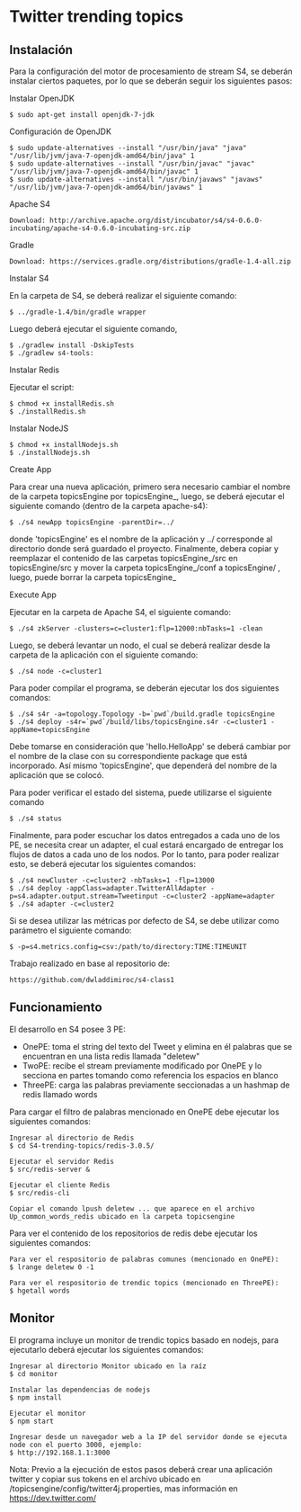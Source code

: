 # Twitter trending topics

Instalación
---
Para la configuración del motor de procesamiento de stream S4, se deberán instalar ciertos paquetes, por lo que se deberán seguir los siguientes pasos:

Instalar OpenJDK

	$ sudo apt-get install openjdk-7-jdk

Configuración de OpenJDK

	$ sudo update-alternatives --install "/usr/bin/java" "java" "/usr/lib/jvm/java-7-openjdk-amd64/bin/java" 1
	$ sudo update-alternatives --install "/usr/bin/javac" "javac" "/usr/lib/jvm/java-7-openjdk-amd64/bin/javac" 1
	$ sudo update-alternatives --install "/usr/bin/javaws" "javaws" "/usr/lib/jvm/java-7-openjdk-amd64/bin/javaws" 1

Apache S4

	Download: http://archive.apache.org/dist/incubator/s4/s4-0.6.0-incubating/apache-s4-0.6.0-incubating-src.zip

Gradle

	Download: https://services.gradle.org/distributions/gradle-1.4-all.zip

Instalar S4

En la carpeta de S4, se deberá realizar el siguiente comando:

	$ ../gradle-1.4/bin/gradle wrapper

Luego deberá ejecutar el siguiente comando,

	$ ./gradlew install -DskipTests
	$ ./gradlew s4-tools:

Instalar Redis

Ejecutar el script:

	$ chmod +x installRedis.sh
	$ ./installRedis.sh

Instalar NodeJS

	$ chmod +x installNodejs.sh
	$ ./installNodejs.sh


Create App

Para crear una nueva aplicación, primero sera necesario cambiar el nombre de la carpeta topicsEngine por topicsEngine_, luego, se deberá ejecutar el siguiente comando (dentro de la carpeta apache-s4):

	$ ./s4 newApp topicsEngine -parentDir=../

donde 'topicsEngine' es el nombre de la aplicación y ../ corresponde al directorio donde será guardado el proyecto. Finalmente, debera copiar y reemplazar el contenido de las carpetas topicsEngine_/src en topicsEngine/src y mover la carpeta topicsEngine_/conf a topicsEngine/ , luego, puede borrar la carpeta topicsEngine_


Execute App

Ejecutar en la carpeta de Apache S4, el siguiente comando:

	$ ./s4 zkServer -clusters=c=cluster1:flp=12000:nbTasks=1 -clean

Luego, se deberá levantar un nodo, el cual se deberá realizar desde la carpeta de la aplicación con el siguiente comando:

	$ ./s4 node -c=cluster1

Para poder compilar el programa, se deberán ejecutar los dos siguientes comandos:

	$ ./s4 s4r -a=topology.Topology -b=`pwd`/build.gradle topicsEngine
	$ ./s4 deploy -s4r=`pwd`/build/libs/topicsEngine.s4r -c=cluster1 -appName=topicsEngine

Debe tomarse en consideración que 'hello.HelloApp' se deberá cambiar por el nombre de la clase con su correspondiente package que está incorporado. Así mismo 'topicsEngine', que dependerá del nombre de la aplicación que se colocó.

Para poder verificar el estado del sistema, puede utilizarse el siguiente comando

	$ ./s4 status

Finalmente, para poder escuchar los datos entregados a cada uno de los PE, se necesita crear un adapter, el cual estará encargado de entregar los flujos de datos a cada uno de los nodos. Por lo tanto, para poder realizar esto, se deberá ejecutar los siguientes comandos:

	$ ./s4 newCluster -c=cluster2 -nbTasks=1 -flp=13000
	$ ./s4 deploy -appClass=adapter.TwitterAllAdapter -p=s4.adapter.output.stream=Tweetinput -c=cluster2 -appName=adapter
	$ ./s4 adapter -c=cluster2


Si se desea utilizar las métricas por defecto de S4, se debe utilizar como parámetro el siguiente comando:

	$ -p=s4.metrics.config=csv:/path/to/directory:TIME:TIMEUNIT

Trabajo realizado en base al repositorio de:

	https://github.com/dwladdimiroc/s4-class1

Funcionamiento
---
El desarrollo en S4 posee 3 PE:
- OnePE: toma el string del texto del Tweet y elimina en él palabras que se encuentran en una lista redis llamada "deletew" 
- TwoPE: recibe el stream previamente modificado por OnePE y lo secciona en partes tomando como referencia los espacios en blanco
- ThreePE: carga las palabras previamente seccionadas a un hashmap de redis llamado words


Para cargar el filtro de palabras mencionado en OnePE debe ejecutar los siguientes comandos:

	Ingresar al directorio de Redis
	$ cd S4-trending-topics/redis-3.0.5/

	Ejecutar el servidor Redis
	$ src/redis-server &

	Ejecutar el cliente Redis
	$ src/redis-cli

	Copiar el comando lpush deletew ... que aparece en el archivo Up_common_words_redis ubicado en la carpeta topicsengine

Para ver el contenido de los repositorios de redis debe ejecutar los siguientes comandos:

	Para ver el respositorio de palabras comunes (mencionado en OnePE):
	$ lrange deletew 0 -1

	Para ver el respositorio de trendic topics (mencionado en ThreePE):
	$ hgetall words

Monitor
---
El programa incluye un monitor de trendic topics basado en nodejs, para ejecutarlo deberá ejecutar los siguientes comandos:

	Ingresar al directorio Monitor ubicado en la raíz
	$ cd monitor
	
	Instalar las dependencias de nodejs
	$ npm install

	Ejecutar el monitor
	$ npm start

	Ingresar desde un navegador web a la IP del servidor donde se ejecuta node con el puerto 3000, ejemplo:	
	$ http://192.168.1.1:3000

Nota:
Previo a la ejecución de estos pasos deberá crear una aplicación twitter y copiar sus tokens en el archivo ubicado en /topicsengine/config/twitter4j.properties, mas información en https://dev.twitter.com/
